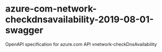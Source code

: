 # azure-com-network-checkdnsavailability-2019-08-01-swagger
OpenAPI specification for azure.com API vnetwork-checkDnsAvailability
